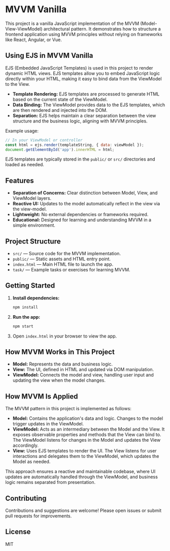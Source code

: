 # MVVM Vanilla

This project is a vanilla JavaScript implementation of the MVVM (Model-View-ViewModel) architectural pattern. It demonstrates how to structure a frontend application using MVVM principles without relying on frameworks like React, Angular, or Vue.

## Using EJS in MVVM Vanilla

EJS (Embedded JavaScript Templates) is used in this project to render dynamic HTML views. EJS templates allow you to embed JavaScript logic directly within your HTML, making it easy to bind data from the ViewModel to the View.

- **Template Rendering:** EJS templates are processed to generate HTML based on the current state of the ViewModel.
- **Data Binding:** The ViewModel provides data to the EJS templates, which are then rendered and injected into the DOM.
- **Separation:** EJS helps maintain a clear separation between the view structure and the business logic, aligning with MVVM principles.

Example usage:

```js
// In your ViewModel or controller
const html = ejs.render(templateString, { data: viewModel });
document.getElementById('app').innerHTML = html;
```

EJS templates are typically stored in the `public/` or `src/` directories and loaded as needed.

## Features

- **Separation of Concerns:** Clear distinction between Model, View, and ViewModel layers.
- **Reactive UI:** Updates to the model automatically reflect in the view via the view-model.
- **Lightweight:** No external dependencies or frameworks required.
- **Educational:** Designed for learning and understanding MVVM in a simple environment.

## Project Structure

- `src/` — Source code for the MVVM implementation.
- `public/` — Static assets and HTML entry point.
- `index.html` — Main HTML file to launch the app.
- `task/` — Example tasks or exercises for learning MVVM.

## Getting Started

1. **Install dependencies:**
   ```bash
   npm install
   ```
2. **Run the app:**
   ```bash
   npm start
   ```
3. Open `index.html` in your browser to view the app.

## How MVVM Works in This Project

- **Model:** Represents the data and business logic.
- **View:** The UI, defined in HTML and updated via DOM manipulation.
- **ViewModel:** Connects the model and view, handling user input and updating the view when the model changes.

## How MVVM Is Applied

The MVVM pattern in this project is implemented as follows:

- **Model:** Contains the application's data and logic. Changes to the model trigger updates in the ViewModel.
- **ViewModel:** Acts as an intermediary between the Model and the View. It exposes observable properties and methods that the View can bind to. The ViewModel listens for changes in the Model and updates the View accordingly.
- **View:** Uses EJS templates to render the UI. The View listens for user interactions and delegates them to the ViewModel, which updates the Model as needed.

This approach ensures a reactive and maintainable codebase, where UI updates are automatically handled through the ViewModel, and business logic remains separated from presentation.

## Contributing

Contributions and suggestions are welcome! Please open issues or submit pull requests for improvements.

## License

MIT
